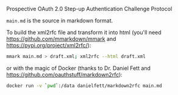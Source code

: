 Prospective OAuth 2.0 Step-up Authentication Challenge Protocol


`main.md` is the source in markdown format. 

To build the xml2rfc file and transform it into html (you'll need https://github.com/mmarkdown/mmark and https://pypi.org/project/xml2rfc/):

```bash
mmark main.md > draft.xml; xml2rfc --html draft.xml
```

or with the magic of Docker (thanks to Dr. Daniel Fett and https://github.com/oauthstuff/markdown2rfc): 

```bash
docker run -v `pwd`:/data danielfett/markdown2rfc main.md
```
